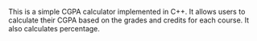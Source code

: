 This is a simple CGPA calculator implemented in C++. It allows users to calculate their CGPA based on the grades and credits for each course. It also calculates percentage.
